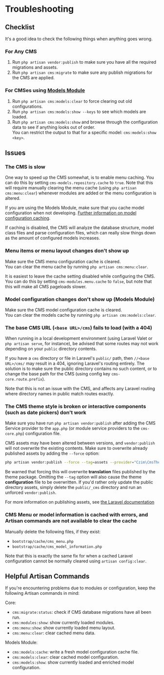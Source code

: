 # Troubleshooting


## Checklist

It's a good idea to check the following things when anything goes wrong. 

### For Any CMS

1. Run `php artisan vendor:publish` to make sure you have all the required migrations and assets.
2. Run `php artisan cms:migrate` to make sure any publish migrations for the CMS are applied.

### For CMSes using [Models Module](https://github.com/czim/laravel-cms-models)

1. Run `php artisan cms:models:clear` to force clearing out old configurations.  
2. Run `php artisan cms:models:show --keys` to see which models are loaded.
3. Run `php artisan cms:models:show` and browse through the configuration data to see if anything looks out of order.  
    You can restrict the output to that for a specific model: `cms:models:show <key>`.


## Issues


### The CMS is slow

One way to speed up the CMS somewhat, is to enable menu caching.
You can do this by setting `cms-models.repository.cache` to `true`.
Note that this will require manually clearing the menu cache (using `php artisan cms:menu:clear`) whenever modules are
added or the menu configuration is altered.

If you are using the Models Module, make sure that you cache model configuration when not developing.
[Further information on model configuration caching](https://github.com/czim/laravel-cms-models/blob/master/documentation/General.md#caching-model-information).

If caching is disabled, the CMS will analyze the database structure, model class files and parse configuration files,
which can really slow things down as the amount of configured models increases.

### Menu items or menu layout changes don't show up

Make sure the CMS menu configuration cache is cleared.  
You can clear the menu cache by running `php artisan cms:menu:clear`.

It is easiest to leave the cache setting disabled while configuring the CMS.
You can do this by setting `cms-modules.menu.cache` to `false`, but note that this will make all CMS pageloads slower.


### Model configuration changes don't show up (Models Module)

Make sure the CMS model configuration cache is cleared.  
You can clear the models cache by running `php artisan cms:models:clear`.


### The base CMS URL (`<base URL>/cms`) fails to load (with a 404)
  
When running in a local development environment (using Laravel Valet or `php artisan serve`, for instance), 
be advised that some routes may not work depending on your `public` directory contents.

If you have a `cms` directory or file in Laravel's `public/` path, then `//<base URL>/cms/` may result in a 404,
ignoring Laravel's routing entirely. The solution is to make sure the public directory contains no such content,
or to change the base path for the CMS (using config key `cms-core.route.prefix`).

Note that this is not an issue with the CMS, and affects any Laravel routing where directory names in public match routes exactly.


### The CMS theme style is broken or interactive components (such as date pickers) don't work

Make sure you have run `php artisan vendor:publish` after adding the CMS Service provider to the `app.php` 
(or module service providers to the `cms-core.php`) configuration file.

CMS assets may have been altered between versions, and `vendor:publish` will not overwrite the existing contents.
Make sure to overwrite already published assets by adding the `--force` option:

```bash
php artisan vendor:publish --force --tag=assets --provider="Czim\CmsTheme\Providers\CmsThemeServiceProvider"
```

Be warned that forcing this will overwrite **translation** files published by the theme package. 
Omitting the `--tag` option will also cause the theme **configuration** file to be overwritten.
If you'd rather only update the public directory assets, simply delete the `public/_cms` directory and run an unforced `vendor:publish`.

For more information on publishing assets, see [the Laravel documentation](https://laravel.com/docs/5.3/packages#public-assets)


### CMS Menu or model information is cached with errors, and Artisan commands are not available to clear the cache

Manually delete the following files, if they exist:

- `bootstrap/cache/cms_menu.php`
- `bootstrap/cache/cms_model_information.php`

Note that this is exactly the same fix for when a cached Laravel configuration cannot be normally cleared using `artisan config:clear`. 


## Helpful Artisan Commands

If you're encountering problems due to modules or configuration, keep the following Artisan commands in mind:

Core:

- `cms:migrate:status`: check if CMS database migrations have all been run.
- `cms:modules:show`: show currently loaded modules.
- `cms:menu:show`: show currently loaded menu layout.
- `cms:menu:clear`: clear cached menu data.

Models Module:

- `cms:models:cache`: write a fresh model configuration cache file.
- `cms:models:clear`: clear cached model configuration.
- `cms:models:show`: show currently loaded and enriched model configuration.
